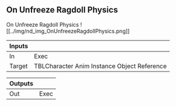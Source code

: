 ## On Unfreeze Ragdoll Physics
On Unfreeze Ragdoll Physics
![[../img/nd_img_OnUnfreezeRagdollPhysics.png]]

|Inputs||
|--|--|
| In | Exec |
| Target | TBLCharacter Anim Instance Object Reference |

|Outputs||
|--|--|
| Out | Exec |
